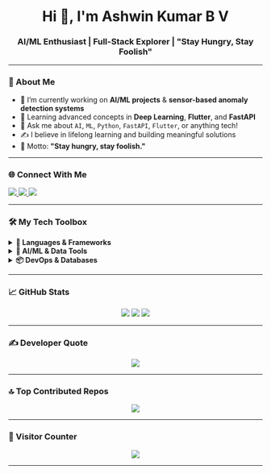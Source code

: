<h1 align="center">Hi 👋, I'm Ashwin Kumar B V</h1>
<h3 align="center">AI/ML Enthusiast | Full-Stack Explorer | "Stay Hungry, Stay Foolish"</h3>

---

### 🧠 About Me
- 🔭 I’m currently working on **AI/ML projects** & **sensor-based anomaly detection systems**
- 🌱 Learning advanced concepts in **Deep Learning**, **Flutter**, and **FastAPI**
- 💬 Ask me about `AI`, `ML`, `Python`, `FastAPI`, `Flutter`, or anything tech!
- ✍️ I believe in lifelong learning and building meaningful solutions
- 🎯 Motto: **"Stay hungry, stay foolish."**

---

### 🌐 Connect With Me

<p align="left">
  <a href="https://instagram.com/ashwin._.6" target="_blank">
    <img src="https://img.shields.io/badge/Instagram-E4405F?style=for-the-badge&logo=instagram&logoColor=white"/>
  </a>
  <a href="https://linkedin.com/in/ashwinkumarbv" target="_blank">
    <img src="https://img.shields.io/badge/LinkedIn-0077B5?style=for-the-badge&logo=linkedin&logoColor=white"/>
  </a>
  <a href="mailto:ashwinkumarbv00@gmail.com">
    <img src="https://img.shields.io/badge/Gmail-D14836?style=for-the-badge&logo=gmail&logoColor=white"/>
  </a>
</p>

---

### 🛠️ My Tech Toolbox

<details>
<summary><b>🚀 Languages & Frameworks</b></summary>
<br/>
<p>
  <img src="https://img.shields.io/badge/Python-3670A0?style=for-the-badge&logo=python&logoColor=ffdd54"/>
  <img src="https://img.shields.io/badge/Java-ED8B00?style=for-the-badge&logo=java&logoColor=white"/>
  <img src="https://img.shields.io/badge/C-00599C?style=for-the-badge&logo=c&logoColor=white"/>
  <img src="https://img.shields.io/badge/Dart-0175C2?style=for-the-badge&logo=dart&logoColor=white"/>
  <img src="https://img.shields.io/badge/Flutter-02569B?style=for-the-badge&logo=flutter&logoColor=white"/>
  <img src="https://img.shields.io/badge/FastAPI-005571?style=for-the-badge&logo=fastapi&logoColor=white"/>
</p>
</details>

<details>
<summary><b>🧠 AI/ML & Data Tools</b></summary>
<br/>
<p>
  <img src="https://img.shields.io/badge/TensorFlow-FF6F00?style=for-the-badge&logo=tensorflow&logoColor=white"/>
  <img src="https://img.shields.io/badge/PyTorch-EE4C2C?style=for-the-badge&logo=pytorch&logoColor=white"/>
  <img src="https://img.shields.io/badge/scikit--learn-F7931E?style=for-the-badge&logo=scikit-learn&logoColor=white"/>
  <img src="https://img.shields.io/badge/Keras-D00000?style=for-the-badge&logo=keras&logoColor=white"/>
  <img src="https://img.shields.io/badge/Pandas-150458?style=for-the-badge&logo=pandas&logoColor=white"/>
  <img src="https://img.shields.io/badge/Numpy-013243?style=for-the-badge&logo=numpy&logoColor=white"/>
</p>
</details>

<details>
<summary><b>📦 DevOps & Databases</b></summary>
<br/>
<p>
  <img src="https://img.shields.io/badge/Docker-2496ED?style=for-the-badge&logo=docker&logoColor=white"/>
  <img src="https://img.shields.io/badge/PostgreSQL-4169E1?style=for-the-badge&logo=postgresql&logoColor=white"/>
  <img src="https://img.shields.io/badge/SQLite-003B57?style=for-the-badge&logo=sqlite&logoColor=white"/>
  <img src="https://img.shields.io/badge/Firebase-FFCA28?style=for-the-badge&logo=firebase&logoColor=black"/>
  <img src="https://img.shields.io/badge/Supabase-3ECF8E?style=for-the-badge&logo=supabase&logoColor=white"/>
  <img src="https://img.shields.io/badge/AWS-FF9900?style=for-the-badge&logo=amazon-aws&logoColor=white"/>
</p>
</details>

---

### 📈 GitHub Stats

<p align="center">
  <img src="https://github-readme-stats.vercel.app/api?username=AshwinKumarBV-git&theme=aura&hide_border=true&show_icons=true"/>
  <img src="https://github-readme-stats.vercel.app/api/top-langs/?username=AshwinKumarBV-git&layout=compact&theme=aura&hide_border=true"/>
  <img src="https://streak-stats.demolab.com?user=AshwinKumarBV-git&theme=aura&hide_border=true"/>
</p>

---

### ✍️ Developer Quote

<p align="center">
  <img src="https://quotes-github-readme.vercel.app/api?type=horizontal&theme=radical"/>
</p>

---

### 🔝 Top Contributed Repos

<p align="center">
  <img src="https://github-contributor-stats.vercel.app/api?username=AshwinKumarBV-git&limit=5&theme=tokyonight&combine_all_yearly_contributions=true"/>
</p>

---

### 🧭 Visitor Counter  
<p align="center">
  <img src="https://visitcount.itsvg.in/api?id=AshwinKumarBV-git&label=Profile%20Views&icon=0&color=12"/>
</p>

---

<!-- Designed with ❤️ by Ashwin using GPRM and Shields.io -->
